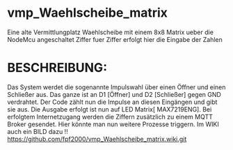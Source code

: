 # vmp_Waehlscheibe_matrix
Eine alte Vermittlungplatz Waehlscheibe mit einem 8x8 Matrix ueber die NodeMcu angeschaltet
Ziffer fuer Ziffer erfolgt hier die Eingabe der Zahlen
# BESCHREIBUNG:
Das System werdet die sogenannte Impulswahl über einen Öffner und einen Schließer aus.
Das ganze ist an D1 [Öffner] und D2 [Schließer] gegen GND verdrahtet.
Der Code zählt nun die Impulse an diesen Eingängen und gibt sie aus.
Die Ausgabe erfolgt ist nun auf LED Matrix[ MAX7219ENG].
Bei erfolgtem Internetzugang werden die Ziffern zusätzlich zu einem MQTT Broker gesendet.
Hier könnte man nun weitere Prozesse triggern.
Im WIKI auch ein BILD dazu !! https://github.com/fpf2000/vmp_Waehlscheibe_matrix.wiki.git
